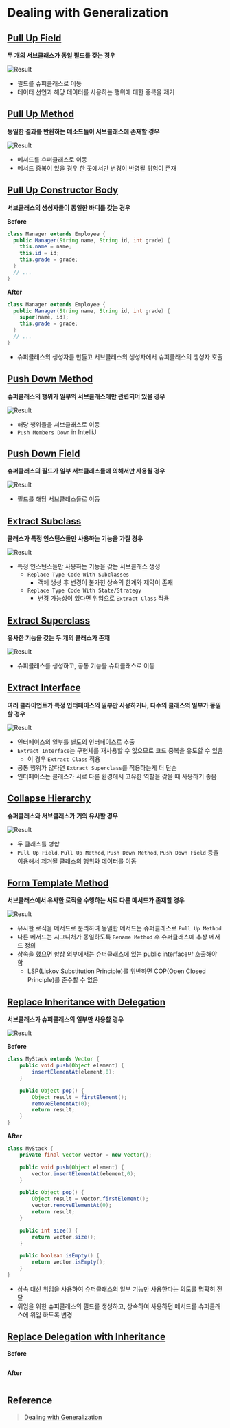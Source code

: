 # Dealing with Generalization

## [Pull Up Field](https://sourcemaking.com/refactoring/pull-up-field)

**두 개의 서브클래스가 동일 필드를 갖는 경우**

![Result](https://github.com/jihunparkme/blog/blob/main/img/11-seminar/refactoring/pull-up-field.png?raw=true 'Result')

- 필드를 슈퍼클래스로 이동
- 데이터 선언과 해당 데이터를 사용하는 행위에 대한 중복을 제거

## [Pull Up Method](https://sourcemaking.com/refactoring/pull-up-method)

**동일한 결과를 반환하는 메소드들이 서브클래스에 존재할 경우**

![Result](https://github.com/jihunparkme/blog/blob/main/img/11-seminar/refactoring/pull-up-method.png?raw=true 'Result')

- 메서드를 슈퍼클래스로 이동
- 메서드 중복이 있을 경우 한 곳에서만 변경이 반영될 위험이 존재

## [Pull Up Constructor Body](https://sourcemaking.com/refactoring/pull-up-constructor-body)

**서브클래스의 생성자들이 동일한 바디를 갖는 경우**

**Before**

```java
class Manager extends Employee {
  public Manager(String name, String id, int grade) {
    this.name = name;
    this.id = id;
    this.grade = grade;
  }
  // ...
}
```

**After**

```java
class Manager extends Employee {
  public Manager(String name, String id, int grade) {
    super(name, id);
    this.grade = grade;
  }
  // ...
}
```

- 슈퍼클래스의 생성자를 만들고 서브클래스의 생성자에서 슈퍼클래스의 생성자 호출

## [Push Down Method](https://sourcemaking.com/refactoring/push-down-method)

**슈퍼클래스의 행위가 일부의 서브클래스에만 관련되어 있을 경우**

![Result](https://github.com/jihunparkme/blog/blob/main/img/11-seminar/refactoring/push-down-method.png?raw=true 'Result')

- 해당 행위들을 서브클래스로 이동
- `Push Members Down` in IntelliJ

## [Push Down Field](https://sourcemaking.com/refactoring/push-down-field)

**슈퍼클래스의 필드가 일부 서브클래스들에 의해서만 사용될 경우**

![Result](https://github.com/jihunparkme/blog/blob/main/img/11-seminar/refactoring/push-down-field.png?raw=true 'Result')

- 필드를 해당 서브클래스들로 이동

## [Extract Subclass](https://sourcemaking.com/refactoring/extract-subclass)

**클래스가 특정 인스턴스들만 사용하는 기능을 가질 경우**

![Result](https://github.com/jihunparkme/blog/blob/main/img/11-seminar/refactoring/extract-subclass.png?raw=true 'Result')

- 특정 인스턴스들만 사용하는 기능을 갖는 서브클래스 생성
  - `Replace Type Code With Subclasses`
    - 객체 생성 후 변경이 불가헌 상속의 한계와 제약이 존재
  - `Replace Type Code With State/Strategy`
    - 변경 가능성이 있다면 위임으로 `Extract Class` 적용

## [Extract Superclass](https://sourcemaking.com/refactoring/extract-superclass)

**유사한 기능을 갖는 두 개의 클래스가 존재**

![Result](https://github.com/jihunparkme/blog/blob/main/img/11-seminar/refactoring/extract-superclass.png?raw=true 'Result')

- 슈퍼클래스를 생성하고, 공통 기능을 슈퍼클래스로 이동

## [Extract Interface](https://sourcemaking.com/refactoring/extract-interface)

**여러 클라이언트가 특정 인터페이스의 일부만 사용하거나, 다수의 클래스의 일부가 동일할 경우**

![Result](https://github.com/jihunparkme/blog/blob/main/img/11-seminar/refactoring/extract-interface.png?raw=true 'Result')

- 인터페이스의 일부를 별도의 인터페이스로 추출
- `Extract Interface`는 구현체를 재사용할 수 없으므로 코드 중복을 유도할 수 있음
  - 이 경우 `Extract Class` 적용
- 공통 행위가 많다면 `Extract Superclass`를 적용하는게 더 단순
- 인터페이스는 클래스가 서로 다른 환경에서 고유한 역할을 갖을 때 사용하기 좋음

## [Collapse Hierarchy](https://sourcemaking.com/refactoring/collapse-hierarchy)

**슈퍼클래스와 서브클래스가 거의 유사할 경우**

![Result](https://github.com/jihunparkme/blog/blob/main/img/11-seminar/refactoring/collapse-hierarchy.png?raw=true 'Result')

- 두 클래스를 병합
- `Pull Up Field`, `Pull Up Method`, `Push Down Method`, `Push Down Field` 등을 이용해서 제거될 클래스의 행위와 데이터를 이동

## [Form Template Method](https://sourcemaking.com/refactoring/form-template-method)

**서브클래스에서 유사한 로직을 수행하는 서로 다른 메서드가 존재할 경우**

![Result](https://github.com/jihunparkme/blog/blob/main/img/11-seminar/refactoring/form-template-method.png?raw=true 'Result')

- 유사한 로직을 메서드로 분리하여 동일한 메서드는 슈퍼클래스로 `Pull Up Method`
- 다른 메서드는 시그니처가 동일하도록 `Rename Method` 후 슈퍼클래스에 추상 메서드 정의
- 상속을 했으면 항상 외부에서는 슈퍼클래스에 있는 public interface만 호출해야 함
  - LSP(Liskov Substitution Principle)를 위반하면 COP(Open Closed Principle)를 준수할 수 없음

## [Replace Inheritance with Delegation](https://sourcemaking.com/refactoring/replace-inheritance-with-delegation)

**서브클래스가 슈퍼클래스의 일부만 사용할 경우**

![Result](https://github.com/jihunparkme/blog/blob/main/img/11-seminar/refactoring/replace-inheritance-with-delegation.png?raw=true 'Result')

**Before**

```java
class MyStack extends Vector {
    public void push(Object element) {
        insertElementAt(element,0);
    }

    public Object pop() {
        Object result = firstElement();
        removeElementAt(0);
        return result;
    }
}
```

**After**

```java
class MyStack {
    private final Vector vector = new Vector();

    public void push(Object element) {
        vector.insertElementAt(element,0);
    }

    public Object pop() {
        Object result = vector.firstElement();
        vector.removeElementAt(0);
        return result;
    }

    public int size() {
        return vector.size();
    }

    public boolean isEmpty() {
        return vector.isEmpty();
    }
}
```

- 상속 대신 위임을 사용하여 슈퍼클래스의 일부 기능만 사용한다는 의도를 명확히 전달
- 위임을 위한 슈퍼클래스의 필드를 생성하고, 상속하여 사용하던 메서드를 슈퍼클래스에 위임 하도록 변경


## [Replace Delegation with Inheritance](https://sourcemaking.com/refactoring/replace-delegation-with-inheritance)

**Before**

```java
```

**After**

```java
```

## Reference

> [Dealing with Generalization](https://github.com/jihunparkme/lecture-material/blob/master/seminar/ch11_dealing_with_generalizatio.pdf)